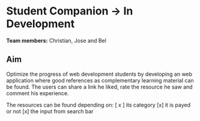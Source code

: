 # Student Companion → In Development

**Team members:** Christian, Jose and Bel

## Aim

Optimize the progress of web development students by developing an web application where good references as complementary learning material can be found.
The users can share a link he liked, rate the resource he saw and comment his experience.

The resources can be found depending on:
[ x ] its category
[x] it is payed or not
[x] the input from search bar

